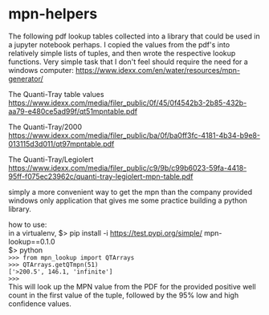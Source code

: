 
# mpn-helpers
The following pdf lookup tables collected into a library that could be used in a jupyter notebook perhaps. I copied the values from the pdf's into relatively simple lists of tuples, and then wrote the respective lookup functions. Very simple task that I don't feel should require the need for a windows computer: https://www.idexx.com/en/water/resources/mpn-generator/ 

The Quanti-Tray table values
https://www.idexx.com/media/filer_public/0f/45/0f4542b3-2b85-432b-aa79-e480ce5ad99f/qt51mpntable.pdf

The Quanti-Tray/2000
https://www.idexx.com/media/filer_public/ba/0f/ba0ff3fc-4181-4b34-b9e8-013115d3d011/qt97mpntable.pdf

The Quanti-Tray/Legiolert
https://www.idexx.com/media/filer_public/c9/9b/c99b6023-59fa-4418-95ff-f075ec23962c/quanti-tray-legiolert-mpn-table.pdf  

simply a more convenient way to get the mpn than the company provided windows only application that gives me some practice building a python library.

how to use:  
in a virtualenv, $>  pip install -i https://test.pypi.org/simple/ mpn-lookup==0.1.0  
$> python  
``` >>> from mpn_lookup import QTArrays  ```  
``` >>> QTArrays.getQTmpn(51) ```  
```['>200.5', 146.1, 'infinite']```  
```>>> ```  
This will look up the MPN value from the PDF for the provided positive well count in the first value of the tuple, followed by the 95% low and high confidence values.  

